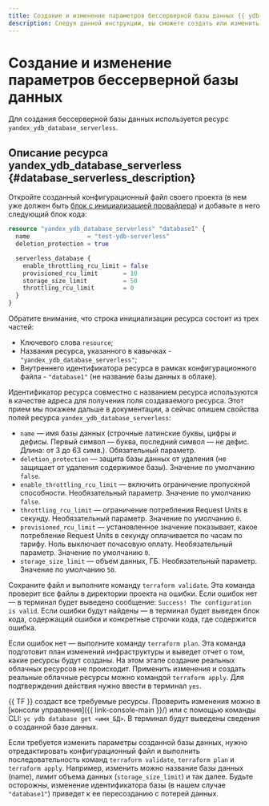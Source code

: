 ```yaml
---
title: Создание и изменение параметров бессерверной базы данных {{ ydb-full-name }}
description: Следуя данной инструкции, вы сможете создать или изменить параметры бессерверной базы данных {{ ydb-full-name }}.
---
```


# Создание и изменение параметров бессерверной базы данных

Для создания бессерверной базы данных используется ресурс `yandex_ydb_database_serverless`.

## Описание ресурса yandex_ydb_database_serverless {#database_serverless_description}

Откройте созданный конфигурационный файл своего проекта (в нем уже должен быть [блок с инициализацией провайдера](./configure.md)) и добавьте в него следующий блок кода:

```tf
resource "yandex_ydb_database_serverless" "database1" {
  name                = "test-ydb-serverless"
  deletion_protection = true

  serverless_database {
    enable_throttling_rcu_limit = false
    provisioned_rcu_limit       = 10
    storage_size_limit          = 50
    throttling_rcu_limit        = 0
  }
}
```

Обратите внимание, что строка инициализации ресурса состоит из трех частей: 
* Ключевого слова `resource`;
* Названия ресурса, указанного в кавычках - `"yandex_ydb_database_serverless"`;
* Внутреннего идентификатора ресурса в рамках конфигурационного файла - `"database1"` (не название базы данных в облаке).

Идентификатор ресурса совместно с названием ресурса используются в качестве адреса для получения поля создаваемого ресурса. Этот прием мы покажем дальше в документации, а сейчас опишем свойства полей ресурса `yandex_ydb_database_serverless`:
* `name` — имя базы данных (строчные латинские буквы, цифры и дефисы. Первый символ — буква, последний символ — не дефис. Длина: от 3 до 63 симв.). Обязательный параметр. 
* `deletion_protection` — защита базы данных от удаления (не защищает от удаления содержимое базы). Значение по умолчанию `false`.
* `enable_throttling_rcu_limit` — включить ограничение пропускной способности. Необязательный параметр. Значение по умолчанию `false`.
* `throttling_rcu_limit` — ограничение потребления Request Units в секунду. Необязательный параметр. Значение по умолчанию `0`.
* `provisioned_rcu_limit` — установленное значение показывает, какое потребление Request Units в секунду оплачивается по часам по тарифу. Ноль выключает почасовую оплату. Необязательный параметр. Значение по умолчанию `0`.
* `storage_size_limit` — объем данных, ГБ. Необязательный параметр. Значение по умолчанию `50`.

Сохраните файл и выполните команду `terraform validate`. Эта команда проверит все файлы в директории проекта на ошибки. Если ошибок нет — в терминал будет выведено сообщение: `Success! The configuration is valid`. Если ошибки будут найдены — в терминал будет выведен блок кода, содержащий ошибки и конкретные строчки кода, где содержится ошибка. 

Если ошибок нет — выполните команду `terraform plan`. Эта команда подготовит план изменений инфраструктуры и выведет отчет о том, какие ресурсы будут созданы. На этом этапе создание реальных облачных ресурсов не происходит. Применить изменения и создать реальные облачные ресурсы можно командой `terraform apply`. Для подтверждения действия нужно ввести в терминал `yes`.

{{ TF }} создаст все требуемые ресурсы. Проверить изменения можно в [консоли управления]({{ link-console-main }}/) или с помощью команды CLI: `yc ydb database get <имя_БД>`. В терминал будут выведены сведения о созданной базе данных.

Если требуется изменить параметры созданной базы данных, нужно отредактировать конфигурационный файл и выполнить последовательность команд `terraform validate`, `terraform plan` и `terraform apply`. Например, изменить можно название базы данных (name), лимит объема данных (`storage_size_limit`) и так далее. Будьте осторожны, изменение идентификатора базы (в нашем случае `"database1"`) приведет к ее пересозданию с потерей данных.